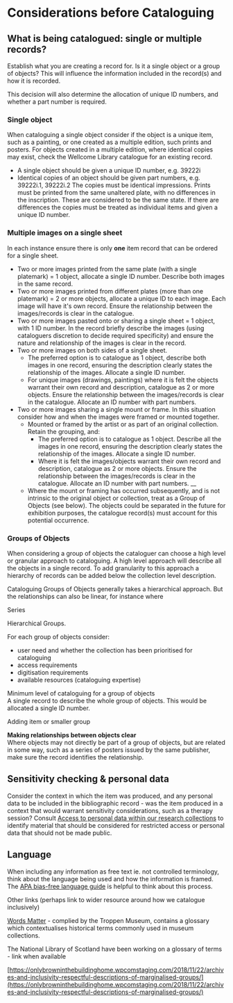 # Considerations before Cataloguing

## What is being catalogued: single or multiple records?

Establish what you are creating a record for. Is it a single object or a group of objects? This will influence the information included in the record\(s\) and how it is recorded.

This decision will also determine the allocation of unique ID numbers, and whether a part number is required.

### Single object

When cataloguing a single object consider if the object is a unique item, such as a painting, or one created as a multiple edition, such prints and posters. For objects created in a multiple edition, where identical copies may exist, check the Wellcome Library catalogue for an existing record. 

* A single object should be given a unique ID number, e.g. 39222i 
* Identical copies of an object should be given part numbers, e.g. 39222i.1, 39222i.2  The copies must be identical impressions. Prints must be printed from the same unaltered plate, with no differences in the inscription. These are considered to be the same state. If there are differences the copies must be treated as individual items and given a unique ID number. 

### **Multiple images on a single sheet**

In each instance ensure there is only **one** item record that can be ordered for a single sheet.

* Two or more images printed from the same plate \(with a single platemark\) = 1 object, allocate a single ID number. Describe both images in the same record. 
* Two or more images printed from different plates \(more than one platemark\) = 2 or more objects, allocate a unique ID to each image. Each image will have it's own record. Ensure the relationship between the images/records is clear in the catalogue.  
* Two or more images pasted onto or sharing a single sheet = 1 object, with 1 ID number. In the record briefly describe the images \(using cataloguers discretion to decide required specificity\) and ensure the nature and relationship of the images is clear in the record.   
* Two or more images on both sides of a single sheet.  
  * The preferred option is to catalogue as 1 object, describe both images in one record, ensuring the description clearly states the relationship of the images. Allocate a single ID number. 
  * For unique images \(drawings, paintings\) where it is felt the objects warrant their own record and description, catalogue as 2 or more objects. Ensure the relationship between the images/records is clear in the catalogue. Allocate an ID number with part numbers.  
* Two or more images sharing a single mount or frame. In this situation consider how and when the images were framed or mounted together. 
  * Mounted or framed by the artist or as part of an original collection. Retain the grouping, and: 
    * The preferred option is to catalogue as 1 object. Describe all the images in one record, ensuring the description clearly states the relationship of the images. Allocate a single ID number. 
    * Where it is felt the images/objects warrant their own record and description, catalogue as 2 or more objects. Ensure the relationship between the images/records is clear in the catalogue. Allocate an ID number with part numbers. __
  * Where the mount or framing has occurred subsequently, and is not intrinsic to the original object or collection, treat as a Group of Objects \(see below\). The objects could be separated in the future for exhibition purposes, the catalogue record\(s\) must account for this potential occurrence.

### Groups of Objects

When considering a group of objects the cataloguer can choose a high level or granular approach to cataloguing. A high level approach will describe all the objects in a single record. To add granularity to this approach a hierarchy of records can be added below the collection level description. 

Cataloguing Groups of Objects generally takes a hierarchical approach. But the relationships can also be linear, for instance where 

Series

Hierarchical Groups. 

For each group of objects consider:

* user need and whether the collection has been prioritised for cataloguing
* access requirements
* digitisation requirements
* available resources \(cataloguing expertise\)

Minimum level of cataloguing for a group of objects  
A single record to describe the whole group of objects. This would be allocated a single ID number. 

Adding item or smaller group 



**Making relationships between objects clear**  
Where objects may not directly be part of a group of objects, but are related in some way, such as a series of posters issued by the same publisher, make sure the record identifies the relationship.



## Sensitivity checking & personal data

Consider the context in which the item was produced, and any personal data to be included in the bibliographic record - was the item produced in a context that would warrant sensitivity considerations, such as a therapy session? Consult [Access to personal data within our research collections](http://wellcomelibrary.org/content/documents/policy-documents/access-to-personal-data.pdf) to identify material that should be considered for restricted access or personal data that should not be made public.

## Language

When including any information as free text ie. not controlled terminology, think about the language being used and how the information is framed. The [APA bias-free language guide](https://apastyle.apa.org/style-grammar-guidelines/bias-free-language) is helpful to think about this process.

Other links \(perhaps link to wider resource around how we catalogue inclusively\)

[Words Matter](https://www.tropenmuseum.nl/en/about-tropenmuseum/words-matter-publication) - complied by the Troppen Museum, contains a glossary which contextualises historical terms commonly used in museum collections.

The National Library of Scotland have been working on a glossary of terms - link when available

[https://onlybrowninthebuildinghome.wpcomstaging.com/2018/11/22/archives-and-inclusivity-respectful-descriptions-of-marginalised-groups/](https://onlybrowninthebuildinghome.wpcomstaging.com/2018/11/22/archives-and-inclusivity-respectful-descriptions-of-marginalised-groups/)

